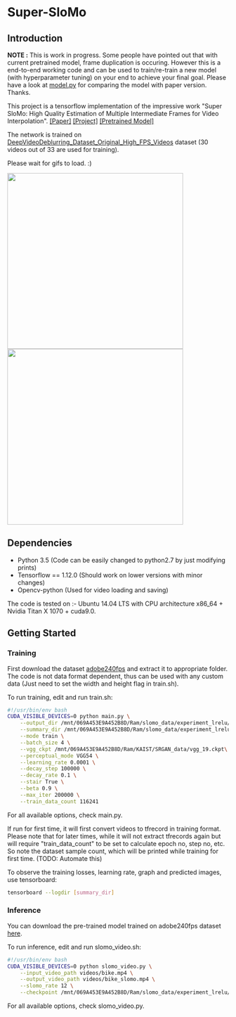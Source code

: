 # Super-SloMo

## Introduction
**NOTE :** This is work in progress. Some people have pointed out that with current pretrained model, frame duplication is occuring. However this is a end-to-end working code and can be used to train/re-train a new model (with hyperparameter tuning) on your end to achieve your final goal. Please have a look at [model.py](https://github.com/rmalav15/Super-SloMo/blob/master/model.py) for comparing the model with paper version. Thanks.

This project is a tensorflow implementation of the impressive work 
"Super SloMo: High Quality Estimation of Multiple Intermediate Frames for Video Interpolation". [[Paper]](https://arxiv.org/abs/1712.00080) [[Project]](https://people.cs.umass.edu/~hzjiang/projects/superslomo/) [[Pretrained Model]](https://drive.google.com/file/d/10NYFgOyg-bp0a27V1wruMPBf3ga766m0/view?usp=sharing)

The network is trained on [DeepVideoDeblurring_Dataset_Original_High_FPS_Videos](http://www.cs.ubc.ca/labs/imager/tr/2017/DeepVideoDeblurring/DeepVideoDeblurring_Dataset_Original_High_FPS_Videos.zip) dataset
(30 videos out of 33 are used for training). 

Please wait for gifs to load. :)

<img src='./videos/bike.gif' width="400"> <img src='./videos/bike_slomo.gif' width="400">


## Dependencies

- Python 3.5 (Code can be easily changed to python2.7 by just modifying prints)
- Tensorflow == 1.12.0 (Should work on lower versions with minor changes)
- Opencv-python (Used for video loading and saving)

The code is tested on :- Ubuntu 14.04 LTS with CPU architecture x86_64 + Nvidia Titan X 1070 + cuda9.0.

## Getting Started

### Training

First download the dataset [adobe240fps](http://www.cs.ubc.ca/labs/imager/tr/2017/DeepVideoDeblurring/DeepVideoDeblurring_Dataset_Original_High_FPS_Videos.zip) 
and extract it to appropriate folder. The code is not data format dependent, 
thus can be used with any custom data (Just need to set the width and height flag in train.sh). 

To run training, edit and run train.sh:
```bash
#!/usr/bin/env bash
CUDA_VISIBLE_DEVICES=0 python main.py \
    --output_dir /mnt/069A453E9A452B8D/Ram/slomo_data/experiment_lrelu/ \
    --summary_dir /mnt/069A453E9A452B8D/Ram/slomo_data/experiment_lrelu/log/ \
    --mode train \
    --batch_size 4 \
    --vgg_ckpt /mnt/069A453E9A452B8D/Ram/KAIST/SRGAN_data/vgg_19.ckpt\
    --perceptual_mode VGG54 \
    --learning_rate 0.0001 \
    --decay_step 100000 \
    --decay_rate 0.1 \
    --stair True \
    --beta 0.9 \
    --max_iter 200000 \
    --train_data_count 116241
```

For all available options, check main.py.

If run for first time, it will first convert videos to tfrecord in training format. Please note that for later times, while  it will not extract tfrecords again but will require "train_data_count" to be set to calculate epoch no, step no, etc.   
So note the dataset sample count, which will be printed while training for first time. (TODO: Automate this)

To observe the training losses, learning rate, graph and predicted images, use tensorboard:
```bash
tensorboard --logdir [summary_dir]
```

### Inference

You can download the pre-trained model trained on adobe240fps dataset [here](https://drive.google.com/file/d/10NYFgOyg-bp0a27V1wruMPBf3ga766m0/view?usp=sharing).

To run inference, edit and run slomo_video.sh:
```bash
#!/usr/bin/env bash
CUDA_VISIBLE_DEVICES=0 python slomo_video.py \
    --input_video_path videos/bike.mp4 \
    --output_video_path videos/bike_slomo.mp4 \
    --slomo_rate 12 \
    --checkpoint /mnt/069A453E9A452B8D/Ram/slomo_data/experiment_lrelu/model-200000
```

For all available options, check slomo_video.py.
